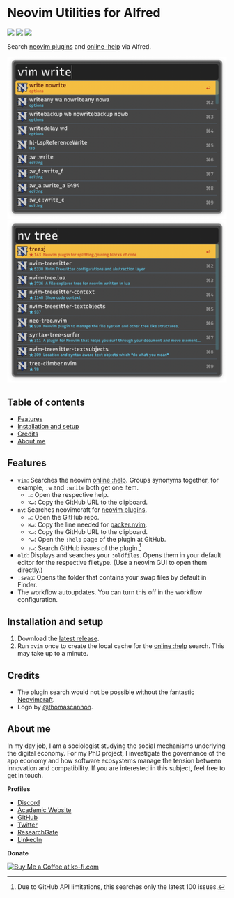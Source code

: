 # Neovim Utilities for Alfred
![](https://img.shields.io/github/downloads/chrisgrieser/alfred-neovim-utilities/total?label=Total%20Downloads&style=plastic) ![](https://img.shields.io/github/v/release/chrisgrieser/alfred-neovim-utilities?label=Latest%20Release&style=plastic) [![](https://img.shields.io/badge/changelog-click%20here-FFE800?style=plastic)](Changelog.md)

Search [neovim plugins](https://neovimcraft.com/) and [online :help](https://neovim.io/doc/) via Alfred.

![demo 1](./assets/demo-help-search.png)
![demo 2](./assets/demo-plugin-search.png)

## Table of contents
<!--toc:start-->
- [Features](#features)
- [Installation and setup](#installation-and-setup)
- [Credits](#credits)
- [About me](#about-me)
<!--toc:end-->

## Features
- `vim`: Searches the neovim [online :help](https://neovim.io/doc/). Groups synonyms together, for example, `:w` and `:write` both get one item.
	- `↵`: Open the respective help.
	- `⌥↵`: Copy the GitHub URL to the clipboard.
- `nv`: Searches neovimcraft for [neovim plugins](https://neovimcraft.com/).
	- `↵`: Open the GitHub repo.
	- `⌘↵`: Copy the line needed for [packer.nvim](https://github.com/wbthomason/packer.nvim).
	- `⌥↵`: Copy the GitHub URL to the clipboard.
	- `⌃↵`: Open the `:help` page of the plugin at GitHub.
	- `⇧↵`: Search GitHub issues of the plugin.[^1]
- `old`: Displays and searches your `:oldfiles`. Opens them in your default editor for the respective filetype. (Use a neovim GUI to open them directly.)
- `:swap`: Opens the folder that contains your swap files by default in Finder.
- The workflow autoupdates. You can turn this off in the workflow configuration.

## Installation and setup
1. Download the [latest release](https://github.com/chrisgrieser/alfred-neovim-utilities/releases).
2. Run `:vim` once to create the local cache for the [online :help](https://neovim.io/doc/) search. This may take up to a minute.

## Credits
- The plugin search would not be possible without the fantastic [Neovimcraft](https://neovimcraft.com/).
- Logo by [@thomascannon](https://github.com/neovim/neovim/issues/43#issuecomment-35811450).

<!-- vale Google.FirstPerson = NO -->
## About me
In my day job, I am a sociologist studying the social mechanisms underlying the digital economy. For my PhD project, I investigate the governance of the app economy and how software ecosystems manage the tension between innovation and compatibility. If you are interested in this subject, feel free to get in touch.

__Profiles__
- [Discord](https://discordapp.com/users/462774483044794368/)
- [Academic Website](https://chris-grieser.de/)
- [GitHub](https://github.com/chrisgrieser/)
- [Twitter](https://twitter.com/pseudo_meta)
- [ResearchGate](https://www.researchgate.net/profile/Christopher-Grieser)
- [LinkedIn](https://www.linkedin.com/in/christopher-grieser-ba693b17a/)

__Donate__

<a href='https://ko-fi.com/Y8Y86SQ91' target='_blank'><img height='36' style='border:0px;height:36px;' src='https://cdn.ko-fi.com/cdn/kofi1.png?v=3' border='0' alt='Buy Me a Coffee at ko-fi.com' /></a>

[^1]: Due to GitHub API limitations, this searches only the latest 100 issues.
